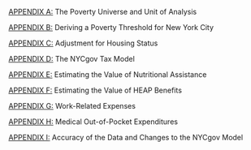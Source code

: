 [APPENDIX A:](https://www1.nyc.gov/assets/opportunity/pdf/NYCgovPoverty2020_Appendix_A.pdf) The Poverty Universe and Unit of Analysis

[APPENDIX B:](https://www1.nyc.gov/assets/opportunity/pdf/NYCgovPoverty2020_Appendix_B.pdf) Deriving a Poverty Threshold for New York City

[APPENDIX C:](https://www1.nyc.gov/assets/opportunity/pdf/NYCgovPoverty2020_Appendix_C.pdf) Adjustment for Housing Status

[APPENDIX D:](https://www1.nyc.gov/assets/opportunity/pdf/NYCgovPoverty2020_Appendix_D.pdf) The NYCgov Tax Model

[APPENDIX E:](https://www1.nyc.gov/assets/opportunity/pdf/NYCgovPoverty2020_Appendix_E.pdf) Estimating the Value of Nutritional Assistance

[APPENDIX F:](https://www1.nyc.gov/assets/opportunity/pdf/NYCgovPoverty2020_Appendix_F.pdf) Estimating the Value of HEAP Benefits

[APPENDIX G:](https://www1.nyc.gov/assets/opportunity/pdf/NYCgovPoverty2020_Appendix_G.pdf) Work-Related Expenses

[APPENDIX H:](https://www1.nyc.gov/assets/opportunity/pdf/NYCgovPoverty2020_Appendix_H.pdf) Medical Out-of-Pocket Expenditures

[APPENDIX I:](https://www1.nyc.gov/assets/opportunity/pdf/NYCgovPoverty2020_Appendix_I.pdf) Accuracy of the Data and Changes to the NYCgov Model